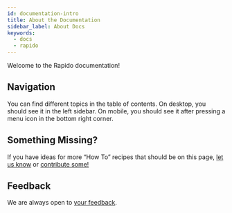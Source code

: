 ```yaml
---
id: documentation-intro
title: About the Documentation
sidebar_label: About Docs
keywords:
  - docs
  - rapido
---
```


Welcome to the Rapido documentation!

## Navigation

You can find different topics in the table of contents. On desktop, you should see it in the left sidebar. On mobile, you should see it after pressing a menu icon in the bottom right corner.

## Something Missing?

If you have ideas for more “How To” recipes that should be on this page, [let us know](https://github.com/verumtech/rapido/issues) or [contribute some!](https://github.com/verumtech/rapido/website/tree/master/docs)

## Feedback

We are always open to [your feedback](https://github.com/verumtech/rapido/issues).
